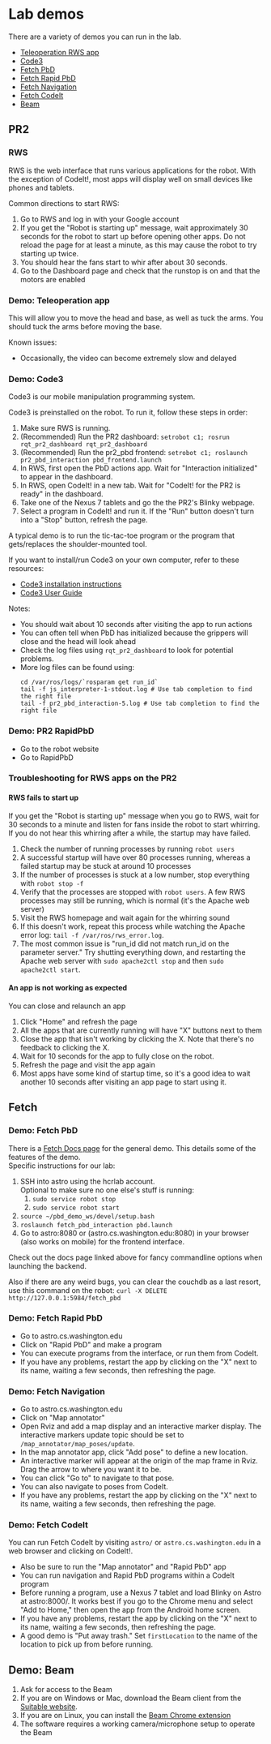 # Lab demos
There are a variety of demos you can run in the lab.
- [Teleoperation RWS app](#demo-teleoperation-app)
- [Code3](#demo-code3)
- [Fetch PbD](#fetch-pbd)
- [Fetch Rapid PbD](#fetch-rapid-pbd)
- [Fetch Navigation](#fetch-navigation)
- [Fetch CodeIt](#fetch-codeit)
- [Beam](#beam)

## PR2
### RWS
RWS is the web interface that runs various applications for the robot.
With the exception of CodeIt!, most apps will display well on small devices like phones and tablets.

Common directions to start RWS:

1. Go to RWS and log in with your Google account
1. If you get the "Robot is starting up" message, wait approximately 30 seconds for the robot to start up before opening other apps.
   Do not reload the page for at least a minute, as this may cause the robot to try starting up twice.
1. You should hear the fans start to whir after about 30 seconds.
1. Go to the Dashboard page and check that the runstop is on and that the motors are enabled

### Demo: Teleoperation app
This will allow you to move the head and base, as well as tuck the arms.
You should tuck the arms before moving the base.

Known issues:
- Occasionally, the video can become extremely slow and delayed

### Demo: Code3
Code3 is our mobile manipulation programming system.

Code3 is preinstalled on the robot.
To run it, follow these steps in order:
1. Make sure RWS is running.
1. (Recommended) Run the PR2 dashboard: `setrobot c1; rosrun rqt_pr2_dashboard rqt_pr2_dashboard`
1. (Recommended) Run the pr2_pbd frontend: `setrobot c1; roslaunch pr2_pbd_interaction pbd_frontend.launch`
1. In RWS, first open the PbD actions app. Wait for "Interaction initialized" to appear in the dashboard.
1. In RWS, open CodeIt! in a new tab. Wait for "CodeIt! for the PR2 is ready" in the dashboard.
1. Take one of the Nexus 7 tablets and go the the PR2's Blinky webpage.
1. Select a program in CodeIt! and run it. If the "Run" button doesn't turn into a "Stop" button, refresh the page.

A typical demo is to run the tic-tac-toe program or the program that gets/replaces the shoulder-mounted tool.

If you want to install/run Code3 on your own computer, refer to these resources:
- [Code3 installation instructions](https://github.com/hcrlab/code3/wiki/Installation)
- [Code3 User Guide](https://github.com/hcrlab/code3/wiki/User-guide)

Notes:
- You should wait about 10 seconds after visiting the app to run actions
- You can often tell when PbD has initialized because the grippers will close and the head will look ahead
- Check the log files using `rqt_pr2_dashboard` to look for potential problems.
- More log files can be found using:
  ```
  cd /var/ros/logs/`rosparam get run_id`
  tail -f js_interpreter-1-stdout.log # Use tab completion to find the right file
  tail -f pr2_pbd_interaction-5.log # Use tab completion to find the right file
  ```
  
### Demo: PR2 RapidPbD
- Go to the robot website
- Go to RapidPbD

### Troubleshooting for RWS apps on the PR2
#### RWS fails to start up
If you get the "Robot is starting up" message when you go to RWS, wait for 30 seconds to a minute and listen for fans inside the robot to start whirring.
If you do not hear this whirring after a while, the startup may have failed.

1. Check the number of running processes by running `robot users`
1. A successful startup will have over 80 processes running, whereas a failed startup may be stuck at around 10 processes
1. If the number of processes is stuck at a low number, stop everything with `robot stop -f`
1. Verify that the processes are stopped with `robot users`.
   A few RWS processes may still be running, which is normal (it's the Apache web server)
1. Visit the RWS homepage and wait again for the whirring sound
1. If this doesn't work, repeat this process while watching the Apache error log: `tail -f /var/ros/rws_error.log`.
1. The most common issue is "run_id did not match run_id on the parameter server."
   Try shutting everything down, and restarting the Apache web server with `sudo apache2ctl stop` and then `sudo apache2ctl start`.

#### An app is not working as expected
You can close and relaunch an app

1. Click "Home" and refresh the page
1. All the apps that are currently running will have "X" buttons next to them
1. Close the app that isn't working by clicking the X.
   Note that there's no feedback to clicking the X.
1. Wait for 10 seconds for the app to fully close on the robot.
1. Refresh the page and visit the app again
1. Most apps have some kind of startup time, so it's a good idea to wait another 10 seconds after visiting an app page to start using it.

## Fetch
### Demo: Fetch PbD
There is a [Fetch Docs page](http://docs.fetchrobotics.com/fetch_pbd.html) for the general demo. This details some of the features of the demo.  
Specific instructions for our lab:  

1. SSH into astro using the hcrlab account.  
   Optional to make sure no one else's stuff is running:  
   1. `sudo service robot stop`  
   1. `sudo service robot start`  
1. `source ~/pbd_demo_ws/devel/setup.bash`
1. `roslaunch fetch_pbd_interaction pbd.launch`
1. Go to astro:8080 or (astro.cs.washington.edu:8080) in your browser (also works on mobile) for the frontend interface.

Check out the docs page linked above for fancy commandline options when launching the backend. 

Also if there are any weird bugs, you can clear the couchdb as a last resort, use this command on the robot:
`curl -X DELETE http://127.0.0.1:5984/fetch_pbd`

### Demo: Fetch Rapid PbD
- Go to astro.cs.washington.edu
- Click on "Rapid PbD" and make a program
- You can execute programs from the interface, or run them from CodeIt.
- If you have any problems, restart the app by clicking on the "X" next to its name, waiting a few seconds, then refreshing the page.

### Demo: Fetch Navigation
- Go to astro.cs.washington.edu
- Click on "Map annotator"
- Open Rviz and add a map display and an interactive marker display. The interactive markers update topic should be set to `/map_annotator/map_poses/update`.
- In the map annotator app, click "Add pose" to define a new location.
- An interactive marker will appear at the origin of the map frame in Rviz. Drag the arrow to where you want it to be.
- You can click "Go to" to navigate to that pose.
- You can also navigate to poses from CodeIt.
- If you have any problems, restart the app by clicking on the "X" next to its name, waiting a few seconds, then refreshing the page.

### Demo: Fetch CodeIt
You can run Fetch CodeIt by visiting `astro/` or `astro.cs.washington.edu` in a web browser and clicking on CodeIt!.
- Also be sure to run the "Map annotator" and "Rapid PbD" app
- You can run navigation and Rapid PbD programs within a CodeIt program
- Before running a program, use a Nexus 7 tablet and load Blinky on Astro at astro:8000/. It works best if you go to the Chrome menu and select "Add to Home," then open the app from the Android home screen.
- If you have any problems, restart the app by clicking on the "X" next to its name, waiting a few seconds, then refreshing the page.
- A good demo is "Put away trash." Set `firstLocation` to the name of the location to pick up from before running.

## Demo: Beam
1. Ask for access to the Beam
1. If you are on Windows or Mac, download the Beam client from the [Suitable website](https://suitabletech.com/installers).
1. If you are on Linux, you can install the [Beam Chrome extension](https://chrome.google.com/webstore/detail/beam/onglbhicnlbbljbhkilnnkbokcgoheej?hl=en-US)
1. The software requires a working camera/microphone setup to operate the Beam
